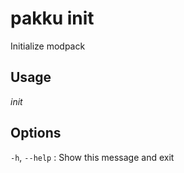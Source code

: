 # pakku init

Initialize modpack

## Usage

<snippet id="snippet-cmd">

<var name="cmd">init</var>
<var name="help"></var>
<include from="_template_cmd.md" element-id="template-cmd"/>

</snippet>

## Options

<snippet id="snippet-options">

`-h`, `--help`
: Show this message and exit

</snippet>
